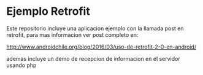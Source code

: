 # Ejemplo Retrofit

Este repositorio incluye una aplicacion ejemplo con la llamada 
post en retrofit, para mas informacion ver post completo en: 

http://www.androidchile.org/blog/2016/03/uso-de-retrofit-2-0-en-android/

ademas incluye un demo de recepcion de informacion en el servidor usando php